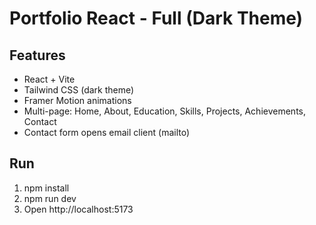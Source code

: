 # Portfolio React - Full (Dark Theme)

## Features
- React + Vite
- Tailwind CSS (dark theme)
- Framer Motion animations
- Multi-page: Home, About, Education, Skills, Projects, Achievements, Contact
- Contact form opens email client (mailto)

## Run
1. npm install
2. npm run dev
3. Open http://localhost:5173
